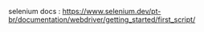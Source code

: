 selenium docs : https://www.selenium.dev/pt-br/documentation/webdriver/getting_started/first_script/
